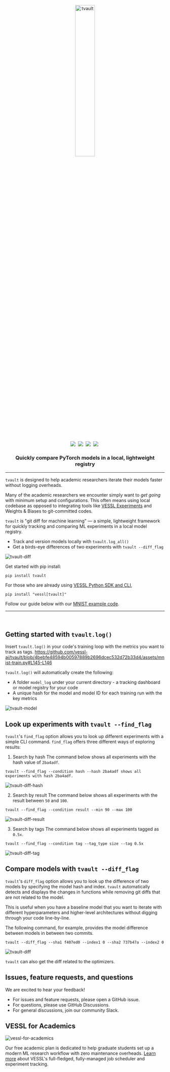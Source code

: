 <p align="center">
  <picture>
    <source media="(prefers-color-scheme: dark)" srcset="https://user-images.githubusercontent.com/97027715/232697803-3571bd58-8d4a-4c42-adba-96f300ef72c4.png" width="35%">
    <img alt="tvault" src="https://user-images.githubusercontent.com/97027715/232697811-f0a666a6-acbd-43a9-8af9-dea3e7cc0936.png" width="35%">
  </picture>
</p>

<p align="center">
    <a target="_blank" href="https://www.linkedin.com/company/vesslai"><img src="https://img.shields.io/badge/style--5eba00.svg?label=LinkedIn&logo=linkedin&style=social"></a>&nbsp;
    <a target="_blank" href="https://vesslai.medium.com/"><img src="https://img.shields.io/badge/style--5eba00.svg?label=Medium&logo=medium&style=social"></a>&nbsp;
    <a target="_blank" href="https://www.youtube.com/@vesslai4254"><img src="https://img.shields.io/badge/style--5eba00.svg?label=YouTube&logo=youtube&style=social"></a>&nbsp;
    <a target="_blank" href="https://join.slack.com/t/vessl-ai-community/shared_invite/zt-1a6schu04-NyjRKE0UMli58Z_lthBICA"><img src="https://img.shields.io/badge/Slack-Join-4A154B?logo=slack&style=social"></a>&nbsp;  
</p>

<h3 align="center">
    Quickly compare PyTorch models in a local, lightweight registry
</h3>

----

`tvault` is designed to help academic researchers iterate their models faster without logging overheads. 

Many of the academic researchers we encounter simply want to *get going* with minimum setup and configurations. This often means using local codebase as opposed to integrating tools like [VESSL Experiments](https://docs.vessl.ai/api-reference/python-sdk/utils/vessl.log) and Weights & Biases to git-committed codes. 

`tvault` is "git diff for machine learning" &mdash; a simple, lightweight framework for quickly tracking and comparing ML experiments in a local model registry. 

* Track and version models locally with `tvault.log_all()`
* Get a birds-eye differences of two experiments with `tvault --diff_flag`

<img alt="tvault-diff" src="https://user-images.githubusercontent.com/97027715/232963478-b4dbed5a-b380-4929-b71b-c01121899574.gif">

Get started with pip install:
```
pip install tvault
```

For those who are already using [VESSL Python SDK and CLI](https://docs.vessl.ai/api-reference/what-is-the-vessl-cli-sdk),
```
pip install "vessl[tvault]"
```

Follow our guide below with our [MNIST example code](https://github.com/vessl-ai/tvault/blob/1a6b5e038ff3fd4780a186bec7a555215a5e3c31/assets/mnist-train.py).

----
<br>

## Getting started with `tvault.log()`

Insert `tvault.log()` in your code's training loop with the metrics you want to track as tags.
https://github.com/vessl-ai/tvault/blob/4bebfe48594b00597889b2696dcec532d72b33d4/assets/mnist-train.py#L145-L146

`tvault.log()` will automatically create the following:

* A folder `model_log` under your current directory - a tracking dashboard or model registry for your code
* A unique hash for the model and model ID for each training run with the key metrics

<img alt="tvault-model" src="https://user-images.githubusercontent.com/97027715/232966704-b01ae877-a39e-4f9e-be19-148c69259485.gif">

## Look up experiments with `tvault --find_flag`

`tvault`'s `find_flag` option allows you to look up different experiments with a simple CLI command. `find_flag` offers three different ways of exploring results:

  1. Search by hash
The command below shows all experiments with the hash value of  `2ba4adf`. 
```
tvault --find_flag --condition hash --hash 2ba4adf shows all experiments with hash 2ba4adf.
```
<img alt="tvault-diff-hash" src="https://user-images.githubusercontent.com/97027715/232963946-ca830858-c215-4c6c-a798-3266df76ba37.gif">

  2. Search by result
The command below shows all experiments with the result between `50` and `100`.
```
tvault --find_flag --condition result --min 90 --max 100
```
<img alt="tvault-diff-result" src="https://user-images.githubusercontent.com/97027715/232963947-4f8b222c-b573-4cb4-aabe-5a4589614ec8.gif">

  3. Search by tags
The command below shows all experiments tagged as `0.5x`.
```
tvault --find_flag --condition tag --tag_type size --tag 0.5x
```
<img alt="tvault-diff-tag" src="https://user-images.githubusercontent.com/97027715/232963949-57cc88de-f5a9-440e-a447-8a8d412e8a5b.gif">

## Compare models with `tvault --diff_flag`

`tvault`'s `diff_flag` option allows you to look up the difference of two models by specifying the model hash and index. `tvault` automatically detects and displays the changes in functions while removing git diffs that are not related to the model.

This is useful when you have a baseline model that you want to iterate with different hyperparameters and higher-level architectures without digging through your code line-by-line. 

The following command, for example, provides the model difference between models in between two commits.
```
tvault --diff_flag --sha1 f407ed0 --index1 0 --sha2 737b47a --index2 0
```
<img alt="tvault-diff" src="https://user-images.githubusercontent.com/97027715/232963478-b4dbed5a-b380-4929-b71b-c01121899574.gif">

`tvault` can also get the diff related to the optimizers.

## Issues, feature requests, and questions

We are excited to hear your feedback!
* For issues and feature requests, please open a GitHub issue.
* For questions, please use GitHub Discussions.
* For general discussions, join our community Slack.

## VESSL for Academics

<img alt="vessl-for-academics" src="https://user-images.githubusercontent.com/97027715/232964554-6af7dabe-8409-4158-bafb-97e19441fac6.jpeg">

Our free academic plan is dedicated to help graduate students set up a modern ML research workflow with zero maintenance overheads. [Learn more](https://vesslai.notion.site/VESSL-for-Academics-fa47bf5e69b44e92b5daaead758cb057) about VESSL's full-fledged, fully-managed job scheduler and experiment tracking.
